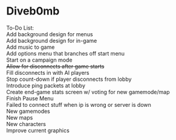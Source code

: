 Diveb0mb<br>
========
To-Do List:<br>
Add background design for menus<br>
Add background design for in-game<br>
Add music to game<br>
Add options menu that branches off start menu<br>
Start on a campaign mode<br>
<s>Allow for disconnects after game starts</s><br>
Fill disconnects in with AI players<br>
Stop count-down if player disconnects from lobby<br>
Introduce ping packets at lobby<br>
Create end-game stats screen w/ voting for new gamemode/map<br>
Finish Pause Menu<br>
Failed to connect stuff when ip is wrong or server is down<br>
New gamemodes<br>
New maps<br>
New characters<br>
Improve current graphics<br>